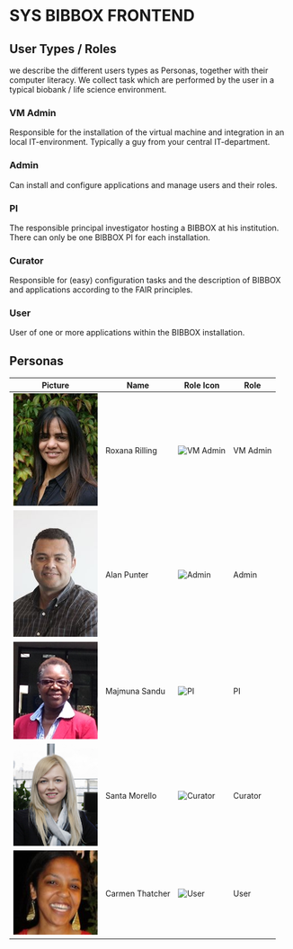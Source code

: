# SYS BIBBOX FRONTEND

## User Types / Roles
we describe the different users types as Personas, together with their computer literacy. We collect task which are performed by the user in a typical biobank / life science environment. 

### VM Admin
Responsible for the installation of the virtual machine and integration in an local IT-environment. Typically a guy from your central IT-department.
### Admin
Can install and configure applications and manage users and their roles.
### PI
The responsible principal investigator hosting a BIBBOX at his institution. There can only be one BIBBOX PI for each installation.
### Curator
Responsible for (easy) configuration tasks and the description of BIBBOX and applications according to the FAIR principles.
### User
User of one or more applications within the BIBBOX installation.

[roxana]: https://raw.githubusercontent.com/bibbox/sys-bibbox-frontend/master/personas/roxana.jpg
[alan]: https://raw.githubusercontent.com/bibbox/sys-bibbox-frontend/master/personas/alan.jpg
[maimuna]: https://raw.githubusercontent.com/bibbox/sys-bibbox-frontend/master/personas/maimuna.png
[santa]: https://raw.githubusercontent.com/bibbox/sys-bibbox-frontend/master/personas/santa.png
[carmen]: https://raw.githubusercontent.com/bibbox/sys-bibbox-frontend/master/personas/carmen.jpg

[vm-admin]: https://raw.githubusercontent.com/bibbox/res-images/master/user-roles-icons/vm-admin_small.png
[admin]: https://raw.githubusercontent.com/bibbox/res-images/master/user-roles-icons/admin_small.png
[pi]: https://raw.githubusercontent.com/bibbox/res-images/master/user-roles-icons/pi_small.png
[curator]: https://raw.githubusercontent.com/bibbox/res-images/master/user-roles-icons/curator_small.png
[user]: https://raw.githubusercontent.com/bibbox/res-images/master/user-roles-icons/user_small.png

## Personas
| Picture             | Name           | Role Icon             | Role     |
| ------------------- | -------------- | --------------------- | -------- |
| ![Avatar][roxana]   | Roxana Rilling | ![VM Admin][vm-admin] | VM Admin |
| ![Avatar][alan]     | Alan Punter      | ![Admin][admin]       | Admin    |
| ![Avatar][maimuna]  | Majmuna Sandu    | ![PI][pi]             | PI       |
| ![Avatar][santa]    | Santa Morello    | ![Curator][curator]   | Curator  |
| ![Avatar][carmen]   | Carmen Thatcher  | ![User][user]         | User     |
